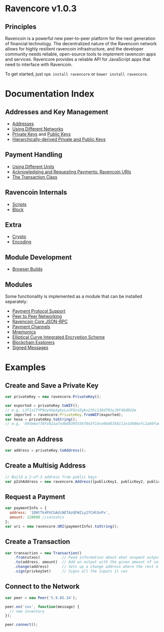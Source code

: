 # Ravencore v1.0.3

## Principles

Ravencoin is a powerful new peer-to-peer platform for the next generation of financial technology. The decentralized nature of the Ravencoin network allows for highly resilient ravencoin infrastructure, and the developer community needs reliable, open-source tools to implement ravencoin apps and services. Ravencore provides a reliable API for JavaScript apps that need to interface with Ravencoin.

To get started, just `npm install ravencore` or `bower install ravencore`.

# Documentation Index

## Addresses and Key Management

* [Addresses](address.md)
* [Using Different Networks](networks.md)
* [Private Keys](privatekey.md) and [Public Keys](publickey.md)
* [Hierarchically-derived Private and Public Keys](hierarchical.md)

## Payment Handling
* [Using Different Units](unit.md)
* [Acknowledging and Requesting Payments: Ravencoin URIs](uri.md)
* [The Transaction Class](transaction.md)

## Ravencoin Internals
* [Scripts](script.md)
* [Block](block.md)

## Extra
* [Crypto](crypto.md)
* [Encoding](encoding.md)

## Module Development
* [Browser Builds](browser.md)

## Modules

Some functionality is implemented as a module that can be installed separately:

* [Payment Protocol Support](https://github.com/underdarkskies/ravencore-payment-protocol)
* [Peer to Peer Networking](https://github.com/underdarkskies/ravencore-p2p)
* [Ravencoin Core JSON-RPC](https://github.com/underdarkskies/ravend-rpc)
* [Payment Channels](https://github.com/underdarkskies/ravencore-channel)
* [Mnemonics](https://github.com/underdarkskies/ravencore-mnemonic)
* [Elliptical Curve Integrated Encryption Scheme](https://github.com/underdarkskies/ravencore-ecies)
* [Blockchain Explorers](https://github.com/underdarkskies/ravencore-explorers)
* [Signed Messages](https://github.com/underdarkskies/ravencore-message)

# Examples

## Create and Save a Private Key

```javascript
var privateKey = new ravencore.PrivateKey();

var exported = privateKey.toWIF();
// e.g. L3T1s1TYP9oyhHpXgkyLoJFGniEgkv2Jhi138d7R2yJ9F4QdDU2m
var imported = ravencore.PrivateKey.fromWIF(exported);
var hexa = privateKey.toString();
// e.g. 'b9de6e778fe92aa7edb69395556f843f1dce0448350112e14906efc2a80fa61a'
```

## Create an Address

```javascript
var address = privateKey.toAddress();
```

## Create a Multisig Address

```javascript
// Build a 2-of-3 address from public keys
var p2shAddress = new ravencore.Address([publicKey1, publicKey2, publicKey3], 2);
```

## Request a Payment

```javascript
var paymentInfo = {
  address: '1DNtTk4PUCGAdiNETAzQFWZiy2fCHtGnPx',
  amount: 120000 //satoshis
};
var uri = new ravencore.URI(paymentInfo).toString();
```

## Create a Transaction

```javascript
var transaction = new Transaction()
    .from(utxos)          // Feed information about what unspent outputs one can use
    .to(address, amount)  // Add an output with the given amount of satoshis
    .change(address)      // Sets up a change address where the rest of the funds will go
    .sign(privkeySet)     // Signs all the inputs it can
```

## Connect to the Network

```javascript
var peer = new Peer('5.9.85.34');

peer.on('inv', function(message) {
  // new inventory
});

peer.connect();
```
